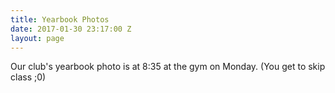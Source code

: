 ```yaml
---
title: Yearbook Photos
date: 2017-01-30 23:17:00 Z
layout: page
---
```


Our club's yearbook photo is at 8:35 at the gym on Monday. (You get to skip class ;0)